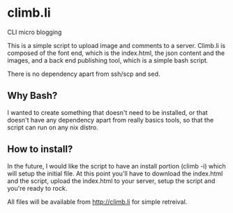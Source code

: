 # climb.li

CLI micro blogging

This is a simple script to upload image and comments to a server. Climb.li is composed of the font end, which is the index.html, the json content and the images, and a back end publishing tool, which is a simple bash script. 

There is no dependency apart from ssh/scp and sed. 

## Why Bash?

I wanted to create something that doesn't need to be installed, or that doesn't have any dependency apart from really basics tools, so that the script can run on any nix distro. 


## How to install?

In the future, I would like the script to have an install portion (climb -i) which will setup the initial file. At this point you'll have to download the index.html and the script, upload the index.html to your server, setup the script and you're ready to rock. 

All files will be available from http://climb.li for simple retreival. 
